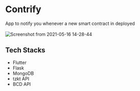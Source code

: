 # Contrify
App to notify you whenever a new smart contract in deployed
<br><br>
![Screenshot from 2021-05-16 14-28-44](https://user-images.githubusercontent.com/57187745/118391678-34d75480-b653-11eb-99bb-5cf7feda8355.png)
## Tech Stacks
* Flutter
* Flask
* MongoDB
* tzkt API
* BCD API
